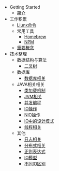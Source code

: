 - Getting Started
  - [简介](/)
- 工作积累
  - [Liunx命令](Liunx命令.md)
  - 常用工具
    - [Homebrew](常用工具/Homebrew.md)
    - [NPM](常用工具/npm.md)
  - [重要概念](重要概念.md)
- 技术整理
  - 数据结构与算法
    - [二叉树](技术整理/数据结构与算法/二叉树.md)
  - 数据库
    - [数据库相关](技术整理/数据库/数据库相关.md)
  - JAVA相关相关
    - [类加载机制](技术整理/JAVA相关/类加载机制.md)
    - [JVM相关](技术整理/JAVA相关/JVM相关.md)
    - [并发编程](技术整理/JAVA相关/并发编程.md)
    - [IO操作](技术整理/JAVA相关/IO操作.md)
    - [NIO操作](技术整理/JAVA相关/NIO.md)
    - [IO中的设计模式](技术整理/JAVA相关/IO中的设计模式.md)
    - [线程相关](技术整理/JAVA相关/thread.md)
  - 其他
    - [日志相关](技术整理/其他/log.md)
    - [分布式相关](技术整理/其他/Distributed.md)
    - [正则表达式](技术整理/其他/regular.md)
    - [IO模型](技术整理/其他/IOModel.md)
    - [不同IO区别](技术整理/其他/不同IO区别.md)
